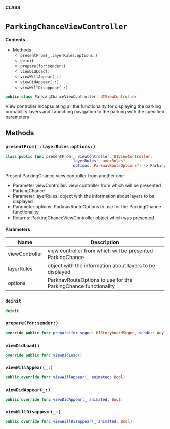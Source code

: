 **CLASS**

# `ParkingChanceViewController`

**Contents**

- [Methods](#methods)
  - `presentFrom(_:layerRules:options:)`
  - `deinit`
  - `prepare(for:sender:)`
  - `viewDidLoad()`
  - `viewWillAppear(_:)`
  - `viewDidAppear(_:)`
  - `viewWillDisappear(_:)`

```swift
public class ParkingChanceViewController: UIViewController
```

View controller incapsulating all the functionality for displaying the parking probability layers and l
 aunching navigation to the parking with the specified parameters

## Methods
### `presentFrom(_:layerRules:options:)`

```swift
class public func presentFrom(_ viewController: UIViewController,
                              layerRules: LayerRules?,
                              options: ParknavRouteOptions?) -> ParkingChanceViewController?
```

Present ParkingChance view controller from another one

- Parameter viewController: view controller from which will be presented ParkingChance
- Parameter layerRules: object with the information about layers to be displayed
- Parameter options: ParknavRouteOptions to use for the ParkingChance functionality
- Returns: ParkingChanceViewController object which was presented

#### Parameters

| Name | Description |
| ---- | ----------- |
| viewController | view controller from which will be presented ParkingChance |
| layerRules | object with the information about layers to be displayed |
| options | ParknavRouteOptions to use for the ParkingChance functionality |

### `deinit`

```swift
deinit
```

### `prepare(for:sender:)`

```swift
override public func prepare(for segue: UIStoryboardSegue, sender: Any?)
```

### `viewDidLoad()`

```swift
override public func viewDidLoad()
```

### `viewWillAppear(_:)`

```swift
public override func viewWillAppear(_ animated: Bool)
```

### `viewDidAppear(_:)`

```swift
public override func viewDidAppear(_ animated: Bool)
```

### `viewWillDisappear(_:)`

```swift
public override func viewWillDisappear(_ animated: Bool)
```
